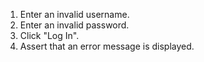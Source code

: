 1. Enter an invalid username.
2. Enter an invalid password.
3. Click "Log In".
4. Assert that an error message is displayed.